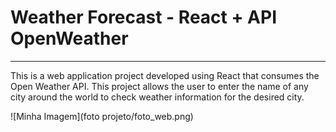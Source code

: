 # Weather Forecast - React + API OpenWeather

---


This is a web application project developed using React that consumes the Open Weather API. This project allows the user to enter the name of any city around the world to check weather information for the desired city.


![Minha Imagem](foto projeto/foto_web.png)
